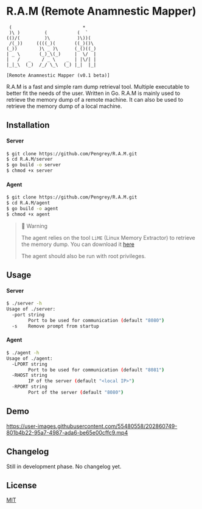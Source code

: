 # R.A.M (Remote Anamnestic Mapper)

```
 (                          *     
 )\ )         (           (  `    
(()/(         )\          )\))(   
 /(_))     ((((_)(       ((_)()\  
(_))        )\ _ )\      (_()((_) 
| _ \       (_)_\(_)     |  \/  | 
|   /   _    / _ \    _  | |\/| | 
|_|_\  (_)  /_/ \_\  (_) |_|  |_| 

[Remote Anamnestic Mapper (v0.1 beta)]
```

R.A.M is a fast and simple ram dump retrieval tool. Multiple executable to better fit the needs of the user. Written in Go. R.A.M is mainly used to retrieve the memory dump of a remote machine. It can also be used to retrieve the memory dump of a local machine.

## Installation

#### Server

```bash
$ git clone https://github.com/Pengrey/R.A.M.git
$ cd R.A.M/server
$ go build -o server
$ chmod +x server
```

#### Agent

```bash
$ git clone https://github.com/Pengrey/R.A.M.git
$ cd R.A.M/agent
$ go build -o agent
$ chmod +x agent
```

> 🚧 Warning
>
> The agent relies on the tool `LiME` (Linux Memory Extractor) to retrieve the memory dump. You can download it [here](https://github.com/504ensicsLabs/LiME)
>
> The agent should also be run with root privileges.

## Usage

#### Server

```bash
$ ./server -h
Usage of ./server:
  -port string
        Port to be used for communication (default "8080")
  -s    Remove prompt from startup
```

#### Agent

```bash
$ ./agent -h
Usage of ./agent:
  -LPORT string
        Port to be used for communication (default "8081")
  -RHOST string
        IP of the server (default "<local IP>")
  -RPORT string
        Port of the server (default "8080")
```

## Demo

https://user-images.githubusercontent.com/55480558/202860749-801b4b22-95a7-4987-ada6-be65e00cffc9.mp4

## Changelog

Still in development phase. No changelog yet.

## License

[MIT](https://github.com/Pengrey/R.A.M/blob/main/LICENSE)
